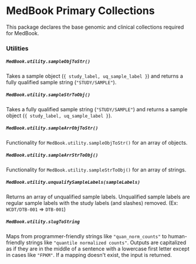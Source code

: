# MedBook Primary Collections

This package declares the base genomic and clinical collections required for MedBook.

### Utilities

##### `MedBook.utility.sampleObjToStr()`
Takes a sample object (`{ study_label, uq_sample_label }`) and returns a fully qualified sample string (`"STUDY/SAMPLE"`).

##### `MedBook.utility.sampleStrToObj()`
Takes a fully qualified sample string (`"STUDY/SAMPLE"`) and returns a sample object (`{ study_label, uq_sample_label }`).

##### `MedBook.utility.sampleArrObjToStr()`
Functionality for `MedBook.utility.sampleObjToStr()` for an array of objects.

##### `MedBook.utility.sampleArrStrToObj()`
Functionality for `MedBook.utility.sampleStrToObj()` for an array of strings.

##### `MedBook.utility.unqualifySampleLabels(sampleLabels)`
Returns an array of unqualified sample labels. Unqualified sample labels are regular sample labels with the study labels (and slashes) removed. (Ex: `WCDT/DTB-001` => `DTB-001`)

##### `MedBook.utility.slugToString`
Maps from programmer-friendly strings like `"quan_norm_counts"` to human-friendly strings like `"quantile normalized counts"`. Outputs are capitalized as if they are in the middle of a sentence with a lowercase first letter except in cases like `"FPKM"`. If a mapping doesn't exist, the input is returned.
